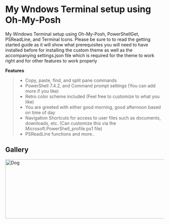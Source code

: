 <h1><medium>My Wndows Terminal setup using Oh-My-Posh</span></medium></h1>

My Windows Terminal setup using Oh-My-Posh, PowerShellGet, PSReadLine, and Terminal Icons. Please be sure to to read the getting started guide as it will show what prerequisites you will need to have installed before for installing the custom theme as well as the accompanying settings.json file which is required for the theme to work right and for other features to work properly</b>

**Features**
> - Copy, paste, find, and split pane commands
> - PowerShell 7.4.2, and Command prompt settings (You can add more if you like)
> - Retro color scheme included (Feel free to customize to what you like)
> - You are greeted with either good morning, good afternoon based on time of day
> - Navigation Shortcuts for access to user files such as documents, downloads, etc. (Can customize this via the Microsoft.PowerShell_profile.ps1 file)
> - PSReadLine functions and more..

## Gallery

<img style="width: 1590px; height: 188px;" alt="Dog"
src="https://github.com/GhostCoder38/My-Windows-Terminal-Setup/blob/main/Previews/Retro.png">



